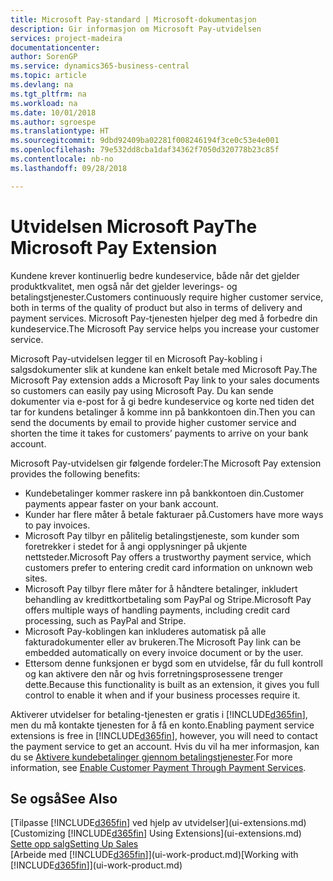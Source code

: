 ```yaml
---
title: Microsoft Pay-standard | Microsoft-dokumentasjon
description: Gir informasjon om Microsoft Pay-utvidelsen
services: project-madeira
documentationcenter: 
author: SorenGP
ms.service: dynamics365-business-central
ms.topic: article
ms.devlang: na
ms.tgt_pltfrm: na
ms.workload: na
ms.date: 10/01/2018
ms.author: sgroespe
ms.translationtype: HT
ms.sourcegitcommit: 9dbd92409ba02281f008246194f3ce0c53e4e001
ms.openlocfilehash: 79e532dd8cba1daf34362f7050d320778b23c85f
ms.contentlocale: nb-no
ms.lasthandoff: 09/28/2018

---
```

# <a name="the-microsoft-pay-extension"></a><span data-ttu-id="a4ddc-103">Utvidelsen Microsoft Pay</span><span class="sxs-lookup"><span data-stu-id="a4ddc-103">The Microsoft Pay Extension</span></span>
<span data-ttu-id="a4ddc-104">Kundene krever kontinuerlig bedre kundeservice, både når det gjelder produktkvalitet, men også når det gjelder leverings- og betalingstjenester.</span><span class="sxs-lookup"><span data-stu-id="a4ddc-104">Customers continuously require higher customer service, both in terms of the quality of product but also in terms of delivery and payment services.</span></span> <span data-ttu-id="a4ddc-105">Microsoft Pay-tjenesten hjelper deg med å forbedre din kundeservice.</span><span class="sxs-lookup"><span data-stu-id="a4ddc-105">The Microsoft Pay service helps you increase your customer service.</span></span>

<span data-ttu-id="a4ddc-106">Microsoft Pay-utvidelsen legger til en Microsoft Pay-kobling i salgsdokumenter slik at kundene kan enkelt betale med Microsoft Pay.</span><span class="sxs-lookup"><span data-stu-id="a4ddc-106">The Microsoft Pay extension adds a Microsoft Pay link to your sales documents so customers can easily pay using Microsoft Pay.</span></span> <span data-ttu-id="a4ddc-107">Du kan sende dokumenter via e-post for å gi bedre kundeservice og korte ned tiden det tar for kundens betalinger å komme inn på bankkontoen din.</span><span class="sxs-lookup"><span data-stu-id="a4ddc-107">Then you can send the documents by email to provide higher customer service and shorten the time it takes for customers’ payments to arrive on your bank account.</span></span>

<span data-ttu-id="a4ddc-108">Microsoft Pay-utvidelsen gir følgende fordeler:</span><span class="sxs-lookup"><span data-stu-id="a4ddc-108">The Microsoft Pay extension provides the following benefits:</span></span>
- <span data-ttu-id="a4ddc-109">Kundebetalinger kommer raskere inn på bankkontoen din.</span><span class="sxs-lookup"><span data-stu-id="a4ddc-109">Customer payments appear faster on your bank account.</span></span>
- <span data-ttu-id="a4ddc-110">Kunder har flere måter å betale fakturaer på.</span><span class="sxs-lookup"><span data-stu-id="a4ddc-110">Customers have more ways to pay invoices.</span></span>
- <span data-ttu-id="a4ddc-111">Microsoft Pay tilbyr en pålitelig betalingstjeneste, som kunder som foretrekker i stedet for å angi opplysninger på ukjente nettsteder.</span><span class="sxs-lookup"><span data-stu-id="a4ddc-111">Microsoft Pay offers a trustworthy payment service, which customers prefer to entering credit card information on unknown web sites.</span></span>
- <span data-ttu-id="a4ddc-112">Microsoft Pay tilbyr flere måter for å håndtere betalinger, inkludert behandling av kredittkortbetaling som PayPal og Stripe.</span><span class="sxs-lookup"><span data-stu-id="a4ddc-112">Microsoft Pay offers multiple ways of handling payments, including credit card processing, such as PayPal and Stripe.</span></span>
- <span data-ttu-id="a4ddc-113">Microsoft Pay-koblingen kan inkluderes automatisk på alle fakturadokumenter eller av brukeren.</span><span class="sxs-lookup"><span data-stu-id="a4ddc-113">The Microsoft Pay link can be embedded automatically on every invoice document or by the user.</span></span>
- <span data-ttu-id="a4ddc-114">Ettersom denne funksjonen er bygd som en utvidelse, får du full kontroll og kan aktivere den når og hvis forretningsprosessene trenger dette.</span><span class="sxs-lookup"><span data-stu-id="a4ddc-114">Because this functionality is built as an extension, it gives you full control to enable it when and if your business processes require it.</span></span>

<span data-ttu-id="a4ddc-115">Aktiverer utvidelser for betaling-tjenesten er gratis i [!INCLUDE[d365fin](includes/d365fin_md.md)], men du må kontakte tjenesten for å få en konto.</span><span class="sxs-lookup"><span data-stu-id="a4ddc-115">Enabling payment service extensions is free in [!INCLUDE[d365fin](includes/d365fin_md.md)], however, you will need to contact the payment service to get an account.</span></span> <span data-ttu-id="a4ddc-116">Hvis du vil ha mer informasjon, kan du se [Aktivere kundebetalinger gjennom betalingstjenester](sales-how-enable-payment-service-extensions.md).</span><span class="sxs-lookup"><span data-stu-id="a4ddc-116">For more information, see [Enable Customer Payment Through Payment Services](sales-how-enable-payment-service-extensions.md).</span></span>

## <a name="see-also"></a><span data-ttu-id="a4ddc-117">Se også</span><span class="sxs-lookup"><span data-stu-id="a4ddc-117">See Also</span></span>
<span data-ttu-id="a4ddc-118">[Tilpasse [!INCLUDE[d365fin](includes/d365fin_md.md)] ved hjelp av utvidelser](ui-extensions.md)</span><span class="sxs-lookup"><span data-stu-id="a4ddc-118">[Customizing [!INCLUDE[d365fin](includes/d365fin_md.md)] Using Extensions](ui-extensions.md)</span></span>  
[<span data-ttu-id="a4ddc-119">Sette opp salg</span><span class="sxs-lookup"><span data-stu-id="a4ddc-119">Setting Up Sales</span></span>](sales-setup-sales.md)  
<span data-ttu-id="a4ddc-120">[Arbeide med [!INCLUDE[d365fin](includes/d365fin_md.md)]](ui-work-product.md)</span><span class="sxs-lookup"><span data-stu-id="a4ddc-120">[Working with [!INCLUDE[d365fin](includes/d365fin_md.md)]](ui-work-product.md)</span></span>

